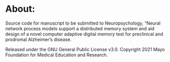# About:

Source code for manuscript to be submitted to Neuropsychology, “Neural network process models support a distributed memory system and aid design of a novel computer adaptive digital memory test for preclinical and prodromal Alzheimer’s disease.

Released under the GNU General Public License v3.0. Copyright 2021 Mayo Foundation for Medical Education and Research.
